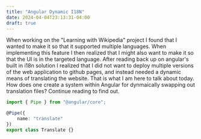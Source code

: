 ```yaml
---
title: "Angular Dynamic I18N"
date: 2024-04-04T23:13:31-04:00
draft: true
---
```


When working on the "Learning with Wikipedia" project I found that I wanted to make it so that it supported multiple languages. When implementing this feature I then realized that I might also want to make it so that the UI is in the targeted language. After reading back up on angular's built in i18n solution I realized that I did not want to deploy multiple versions of the web application to github pages, and instead needed a dynamic means of translating the website. That is what I am here to talk about today. How does one create a system within Angular for dynmaically swapping out translation files? Continue reading to find out.

<!-- read more -->

```TypeScript
import { Pipe } from "@angular/core";

@Pipe({
    name: "translate"
})
export class Translate {}
```